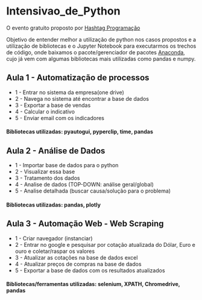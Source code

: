 # Intensivao_de_Python

O evento gratuito proposto por <a href="https://www.youtube.com/hashtagprogramacao">Hashtag Programação</a> 

Objetivo de entender melhor a utilização de python nos casos propostos e a utilização de bibliotecas e o Jupyter Notebook para executarmos os trechos de código, onde baixamos o pacote/gerenciador de pacotes <a href="https://www.anaconda.com/products/individual">Anaconda</a>, cujo já vem com algumas bibliotecas mais utilizadas como pandas e numpy.

  ## Aula 1 - Automatização de processos
   - 1 - Entrar no sistema da empresa(one drive)
   - 2 - Navega no sistema até encontrar a base de dados
   - 3 - Exportar a base de vendas
   - 4 - Calcular o indicativo 
   - 5 - Enviar email com os indicadores      
  #### Bibliotecas utilizadas: pyautogui, pyperclip, time, pandas
  
  ## Aula 2 - Análise de Dados
   - 1 - Importar base de dados para o python
   - 2 - Visualizar essa base
   - 3 - Tratamento dos dados
   - 4 - Analise de dados (TOP-DOWN: análise geral/global) 
   - 5 - Analise detalhada (buscar causa/solução para o problema)     
  #### Bibliotecas utilizadas: pandas, plotly
  
  ## Aula 3 - Automação Web - Web Scraping
   - 1 - Criar navegador (instanciar)
   - 2 - Entrar no google e pesquisar por cotação atualizada do Dólar, Euro e ouro e coletar/raspar os valores
   - 3 - Atualizar as cotações na base de dados excel
   - 4 - Atualizar preços de compras na base de dados
   - 5 - Exportar a base de dados com os resultados atualizados    
  #### Bibliotecas/ferramentas utilizadas: selenium, XPATH, Chromedrive, pandas

